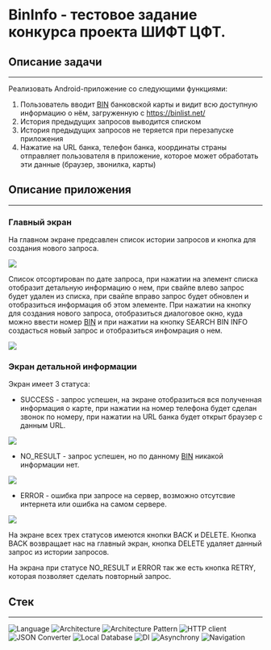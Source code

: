 # BinInfo - тестовое задание конкурса проекта ШИФТ ЦФТ.
## Описание задачи
___

Реализовать Android-приложение со следующими функциями:
1. Пользователь вводит [BIN](https://www.banki.ru/wikibank/bankovskiy_identifikatsionnyiy_nomer/) банковской карты и видит всю доступную информацию о нём,
загруженную с https://binlist.net/
1. История предыдущих запросов выводится списком
2. История предыдущих запросов не теряется при перезапуске приложения
3. Нажатие на URL банка, телефон банка, координаты страны отправляет пользователя в
приложение, которое может обработать эти данные (браузер, звонилка, карты)
## Описание приложения
___
### Главный экран
На главном экране предсавлен список истории запросов и кнопка для создания нового запроса.

![](https://github.com/markkuzi/BinInfo/blob/master/media/screenshot-main.png)

Список отсортирован по дате запроса, при нажатии на элемент списка отобразит детальную информацию о нем, при свайпе влево запрос будет удален из списка, при свайпе вправо запрос будет обновлен и отобразиться информация об этом элементе. При нажатии на кнопку для создания нового запроса, отобразиться диалоговое окно, куда можно ввести номер [BIN](https://www.banki.ru/wikibank/bankovskiy_identifikatsionnyiy_nomer/) и при нажатии на кнопку SEARCH BIN INFO создасться новый запрос и отобразиться инфомрация о нем.

![](https://github.com/markkuzi/BinInfo/blob/master/media/screenshot-new.png)

### Экран детальной информации
Экран имеет 3 статуса:
* SUCCESS - запрос успешен, на экране отобразиться вся полученная информация о карте, при нажатии на номер телефона будет сделан звонок по номеру, при нажатии на URL банка будет открыт браузер с данным URL.

![](https://github.com/markkuzi/BinInfo/blob/master/media/screenshot-success.png)

* NO_RESULT - запрос успешен, но по данному [BIN](https://www.banki.ru/wikibank/bankovskiy_identifikatsionnyiy_nomer/) никакой информации нет.

![](https://github.com/markkuzi/BinInfo/blob/master/media/screenshot-no-result.png)

* ERROR - ошибка при запросе на сервер, возможно отсутсвие интернета или ошибка на самом сервере.

![](https://github.com/markkuzi/BinInfo/blob/master/media/screenshot-error.png)
  
На экране всех трех статусов имеются кнопки BACK и DELETE. Кнопка BACK возвращает нас на главный экран, кнопка DELETE удаляет данный запрос из истории запросов.

На экрана при статусе NO_RESULT и ERROR так же есть кнопка RETRY, которая позволяет сделать повторный запрос.



## Стек
___
![Language](https://img.shields.io/badge/Language-Kotlin-green)
![Architecture](https://img.shields.io/badge/Architecture-Clean%20Architecture-green)
![Architecture Pattern](https://img.shields.io/badge/Architecture%20Pattern-MVVM-green)
![HTTP client](https://img.shields.io/badge/HTTP%20client-Retrofit2-green)
![JSON Converter](https://img.shields.io/badge/JSON%20Converter-Moshi-green)
![Local Database](https://img.shields.io/badge/Local%20Database-Room-green)
![DI](https://img.shields.io/badge/Dependency%20Injection-Koin-green)
![Asynchrony](https://img.shields.io/badge/Asynchrony-Coroutine-green)
![Navigation](https://img.shields.io/badge/Navigation-Jetpack's%20Navigation%20component-green)
